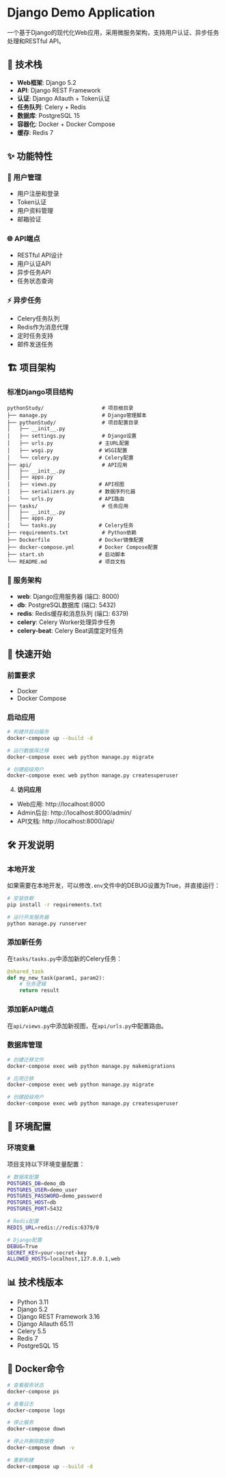 # Django Demo Application

一个基于Django的现代化Web应用，采用微服务架构，支持用户认证、异步任务处理和RESTful API。

## 🚀 技术栈

- **Web框架**: Django 5.2
- **API**: Django REST Framework
- **认证**: Django Allauth + Token认证
- **任务队列**: Celery + Redis
- **数据库**: PostgreSQL 15
- **容器化**: Docker + Docker Compose
- **缓存**: Redis 7

## ✨ 功能特性

### 🔐 用户管理
- 用户注册和登录
- Token认证
- 用户资料管理
- 邮箱验证

### 🌐 API端点
- RESTful API设计
- 用户认证API
- 异步任务API
- 任务状态查询

### ⚡ 异步任务
- Celery任务队列
- Redis作为消息代理
- 定时任务支持
- 邮件发送任务

## 🏗️ 项目架构

### 标准Django项目结构
```
pythonStudy/                   # 项目根目录
├── manage.py                  # Django管理脚本
├── pythonStudy/               # 项目配置目录
│   ├── __init__.py
│   ├── settings.py            # Django设置
│   ├── urls.py               # 主URL配置
│   ├── wsgi.py               # WSGI配置
│   └── celery.py             # Celery配置
├── api/                       # API应用
│   ├── __init__.py
│   ├── apps.py
│   ├── views.py              # API视图
│   ├── serializers.py        # 数据序列化器
│   └── urls.py               # API路由
├── tasks/                     # 任务应用
│   ├── __init__.py
│   ├── apps.py
│   └── tasks.py              # Celery任务
├── requirements.txt           # Python依赖
├── Dockerfile                # Docker镜像配置
├── docker-compose.yml        # Docker Compose配置
├── start.sh                  # 启动脚本
└── README.md                 # 项目文档
```

### 🐳 服务架构

- **web**: Django应用服务器 (端口: 8000)
- **db**: PostgreSQL数据库 (端口: 5432)
- **redis**: Redis缓存和消息队列 (端口: 6379)
- **celery**: Celery Worker处理异步任务
- **celery-beat**: Celery Beat调度定时任务

## 🚀 快速开始

### 前置要求
- Docker
- Docker Compose

### 启动应用
```bash
# 构建并启动服务
docker-compose up --build -d

# 运行数据库迁移
docker-compose exec web python manage.py migrate

# 创建超级用户
docker-compose exec web python manage.py createsuperuser

```

4. **访问应用**
- Web应用: http://localhost:8000
- Admin后台: http://localhost:8000/admin/
- API文档: http://localhost:8000/api/

## 🛠️ 开发说明

### 本地开发
如果需要在本地开发，可以修改`.env`文件中的DEBUG设置为True，并直接运行：

```bash
# 安装依赖
pip install -r requirements.txt

# 运行开发服务器
python manage.py runserver
```

### 添加新任务
在`tasks/tasks.py`中添加新的Celery任务：

```python
@shared_task
def my_new_task(param1, param2):
    # 任务逻辑
    return result
```

### 添加新API端点
在`api/views.py`中添加新视图，在`api/urls.py`中配置路由。

### 数据库管理
```bash
# 创建迁移文件
docker-compose exec web python manage.py makemigrations

# 应用迁移
docker-compose exec web python manage.py migrate

# 创建超级用户
docker-compose exec web python manage.py createsuperuser
```

## 🔧 环境配置

### 环境变量
项目支持以下环境变量配置：

```bash
# 数据库配置
POSTGRES_DB=demo_db
POSTGRES_USER=demo_user
POSTGRES_PASSWORD=demo_password
POSTGRES_HOST=db
POSTGRES_PORT=5432

# Redis配置
REDIS_URL=redis://redis:6379/0

# Django配置
DEBUG=True
SECRET_KEY=your-secret-key
ALLOWED_HOSTS=localhost,127.0.0.1,web
```

## 📊 技术栈版本

- Python 3.11
- Django 5.2
- Django REST Framework 3.16
- Django Allauth 65.11
- Celery 5.5
- Redis 7
- PostgreSQL 15

## 🐳 Docker命令

```bash
# 查看服务状态
docker-compose ps

# 查看日志
docker-compose logs

# 停止服务
docker-compose down

# 停止并删除数据卷
docker-compose down -v

# 重新构建
docker-compose up --build -d
```